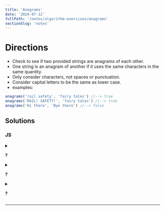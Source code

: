 ```yaml
---
title: 'Anagrams'
date: '2024-07-12'
fullPath: '/notes/algorithm-exercises/anagrams'
sectionSlug: 'notes'
---
```


# Directions

- Check to see if two provided strings are anagrams of each other.
- One string is an anagram of another if it uses the same characters in the same quantity.
- Only consider characters, not spaces or punctuation.
- Consider capital letters to be the same as lower case.
- examples:
```js
anagrams('rail safety', 'fairy tales') //--> true
anagrams('RAIL! SAFETY!', 'fairy tales') //--> true
anagrams('Hi there', 'Bye there') //--> false
```

## Solutions

### JS

<details>

<summary>

**?**

</summary>

```javascript

```

</details>

<details>

<summary>

**?**

</summary>

```javascript

```

</details>

<details>

<summary>

**?**

</summary>

```javascript

```

</details>

---

<!--

<details>

<summary>

**?**

</summary>

```javascript

```

</details>

-->
